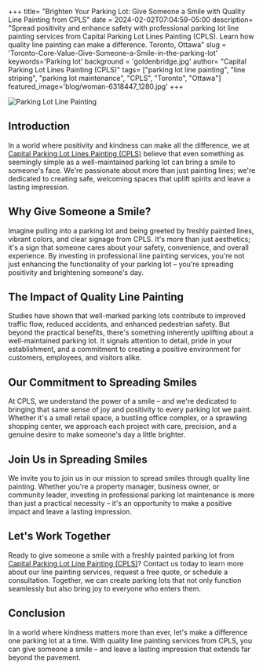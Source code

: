 +++
title= "Brighten Your Parking Lot: Give Someone a Smile with Quality Line Painting from CPLS"
date = 2024-02-02T07:04:59-05:00
description= "Spread positivity and enhance safety with professional parking lot line painting services from Capital Parking Lot Lines Painting (CPLS). Learn how quality line painting can make a difference. Toronto, Ottawa"
slug = 'Toronto-Core-Value-Give-Someone-a-Smile-in-the-parking-lot'
keywords='Parking lot'
background = 'goldenbridge.jpg'
author= "Capital Parking Lot Lines Painting (CPLS)"
tags= ["parking lot line painting", "line striping", "parking lot maintenance", "CPLS", "Toronto", "Ottawa"]
featured_image='blog/woman-6318447_1280.jpg'
+++

![Parking Lot Line Painting](/blog/smile.png "Quality Line Painting from CPLS")


## Introduction

In a world where positivity and kindness can make all the difference, we at [Capital Parking Lot Lines Painting (CPLS)](https://capitalpaintingservices.ca/) believe that even something as seemingly simple as a well-maintained parking lot can bring a smile to someone's face. We're passionate about more than just painting lines; we're dedicated to creating safe, welcoming spaces that uplift spirits and leave a lasting impression.

## Why Give Someone a Smile?

Imagine pulling into a parking lot and being greeted by freshly painted lines, vibrant colors, and clear signage from CPLS. It's more than just aesthetics; it's a sign that someone cares about your safety, convenience, and overall experience. By investing in professional line painting services, you're not just enhancing the functionality of your parking lot – you're spreading positivity and brightening someone's day.

## The Impact of Quality Line Painting

Studies have shown that well-marked parking lots contribute to improved traffic flow, reduced accidents, and enhanced pedestrian safety. But beyond the practical benefits, there's something inherently uplifting about a well-maintained parking lot. It signals attention to detail, pride in your establishment, and a commitment to creating a positive environment for customers, employees, and visitors alike.

## Our Commitment to Spreading Smiles

At CPLS, we understand the power of a smile – and we're dedicated to bringing that same sense of joy and positivity to every parking lot we paint. Whether it's a small retail space, a bustling office complex, or a sprawling shopping center, we approach each project with care, precision, and a genuine desire to make someone's day a little brighter.

## Join Us in Spreading Smiles

We invite you to join us in our mission to spread smiles through quality line painting. Whether you're a property manager, business owner, or community leader, investing in professional parking lot maintenance is more than just a practical necessity – it's an opportunity to make a positive impact and leave a lasting impression.

## Let's Work Together

Ready to give someone a smile with a freshly painted parking lot from [Capital Parking Lot Line Painting (CPLS)](https://capitalpaintingservices.ca/)? Contact us today to learn more about our line painting services, request a free quote, or schedule a consultation. Together, we can create parking lots that not only function seamlessly but also bring joy to everyone who enters them.

## Conclusion

In a world where kindness matters more than ever, let's make a difference one parking lot at a time. With quality line painting services from CPLS, you can give someone a smile – and leave a lasting impression that extends far beyond the pavement.
